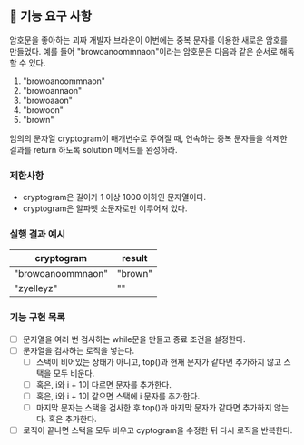 ## 🚀 기능 요구 사항

암호문을 좋아하는 괴짜 개발자 브라운이 이번에는 중복 문자를 이용한 새로운 암호를 만들었다. 예를 들어 "browoanoommnaon"이라는 암호문은 다음과 같은 순서로 해독할 수 있다.

1. "browoanoommnaon"
2. "browoannaon"
3. "browoaaon"
4. "browoon"
5. "brown"

임의의 문자열 cryptogram이 매개변수로 주어질 때, 연속하는 중복 문자들을 삭제한 결과를 return 하도록 solution 메서드를 완성하라.

### 제한사항

- cryptogram은 길이가 1 이상 1000 이하인 문자열이다.
- cryptogram은 알파벳 소문자로만 이루어져 있다.

### 실행 결과 예시

| cryptogram | result |
| --- | --- |
| "browoanoommnaon" | "brown" |
| "zyelleyz" | "" |

### 기능 구현 목록
- [ ] 문자열을 여러 번 검사하는 while문을 만들고 종료 조건을 설정한다.
- [ ] 문자열을 검사하는 로직을 넣는다.
  - [ ] 스택이 비어있는 상태가 아니고, top()과 현재 문자가 같다면 추가하지 않고 스택을 모두 비운다. 
  - [ ] 혹은, i와 i + 1이 다르면 문자를 추가한다.
  - [ ] 혹은, i와 i + 1이 같으면 스택에 i 문자를 추가한다.
  - [ ] 마지막 문자는 스택을 검사한 후 top()과 마지막 문자가 같다면 추가하지 않는다. 혹은 추가한다.
- [ ] 로직이 끝나면 스택을 모두 비우고 cyptogram을 수정한 뒤 다시 로직을 반복한다.